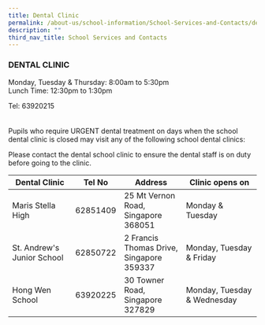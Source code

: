 ```yaml
---
title: Dental Clinic
permalink: /about-us/school-information/School-Services-and-Contacts/dental-clinic/
description: ""
third_nav_title: School Services and Contacts
---
```

### DENTAL CLINIC

Monday, Tuesday & Thursday: 8:00am to 5:30pm  <br>
Lunch Time: 12:30pm to 1:30pm 

Tel: 63920215
<br>
<br>
<br>
Pupils who require URGENT dental treatment on days when the school dental clinic is closed may visit any of the following school dental clinics:

Please contact the dental school clinic to ensure the dental staff is on duty before going to the clinic.

| Dental Clinic | Tel No | Address | Clinic opens on|
|---|---|---|---|
|Maris Stella High| 62851409 | 25 Mt Vernon Road, <br> Singapore 368051 | Monday & Tuesday|
| St. Andrew's Junior School| 62850722 | 2 Francis Thomas Drive, <br> Singapore 359337| Monday, Tuesday & Friday|
|Hong Wen School | 63920225 | 30 Towner Road, <br> Singapore 327829 | Monday, Tuesday & Wednesday |